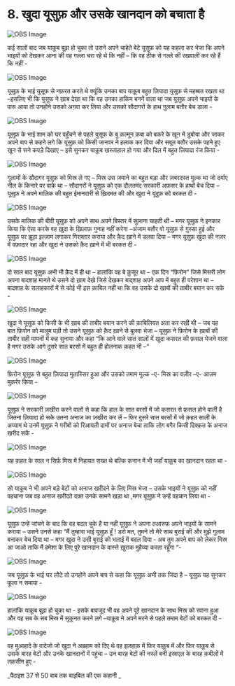 # 8. खुदा यूसुफ़ और उसके खानदान को बचाता है 

![OBS Image](https://cdn.door43.org/obs/jpg/360px/obs-en-08-01.jpg)

कई सालों बाद जब याक़ूब बूढ़ा हो चुका तो उसने अपने चाहेते बेटे यूसुफ़ को यह कहला कर भेजा कि अपने भाइयों को देखकर आना की वह गल्ला चरा रहे थे कि नहीं – कि वह ठीक से गल्ले की रखवाली कर रहे हैं कि नहीं -  

![OBS Image](https://cdn.door43.org/obs/jpg/360px/obs-en-08-02.jpg)

यूसुफ़ के भाई युसूफ से नफ़रत करते थे क्यूंकि उनका बाप याक़ूब बहुत ज़ियादा युसुफ़ से महब्बत रखता था –इसलिए भी कि युसूफ ने ख़ाब देखा था कि वह उनका हाकिम बननें वाला था जब यूसुफ़ अपने भाइयों के पास आया तो उनहोंने उसको अग़वा कर लिया और उसको सौदागरों के हाथ ग़ुलाम बतौर बेच डाला - 

![OBS Image](https://cdn.door43.org/obs/jpg/360px/obs-en-08-03.jpg)

यूसुफ़ के भाई शाम को घर पहुँचने से पहले युसूफ के बु क़ल्मून क़बा को बकरे के खून में डुबोया और जाकर अपने बाप से कहने लगे कि यूसुफ़ को किसी जानवर ने हलाक कर दिया और सबूत बतौर उसके पहने हुए खून से सने कपड़े दिखाए – इसे सुनकर याक़ूब खस्ताहाल हो गया और दिल में बहुत ज़ियादा रंज किया -

![OBS Image](https://cdn.door43.org/obs/jpg/360px/obs-en-08-04.jpg)

गुलामों के सौदागर यूसुफ़ को मिस्र ले गए – मिस्र उस ज़माने का बहुत बड़ा और ज़बरदस्त मुल्क था जो दर्याए नील के किनारे पर वाक़े था – सौदागरों ने यूसुफ़ को एक दौलतमंद सरकारी अफ़सर के हाथों बेच दिया – यूसुफ़ ने अपने मालिक की बहुत ईमानदारी से ख़िदमत की और खुदा ने यूदुफ़ को बरकत दी -

![OBS Image](https://cdn.door43.org/obs/jpg/360px/obs-en-08-05.jpg)

उसके मालिक की बीवी यूसुफ़ को अपने साथ अपने बिस्तर में सुलाना चाहती थी – मगर यूसुफ़ ने इनकार किया कि ऐसा करके वह ख़ुदा के ख़िलाफ़ गुनाह नहीं करेगा –अंजाम बतौर वो यूसुफ़ से ग़ुस्सा हुई और यूसुफ़ पर झूठा इल्ज़ाम लगाकर गिरफ़्तार कराया और क़ैद ख़ाने में डलवा दिया – मगर यूसुफ़ खुदा की नज़र में वफ़ादार रहा और खुदा ने उसको क़ैद ख़ाने में भी बरकत दी -     

![OBS Image](https://cdn.door43.org/obs/jpg/360px/obs-en-08-06.jpg)

दो साल बाद यूसुफ़ अभी भी क़ैद में ही था – हालांकि वह बे क़ुसूर था – एक दिन “फ़िरोन” जिसे मिसरी लोग अपना बादशाह मानते थे उसने दो ख़ाब देखे जिसे देखकर बाद्शाह अपने  आप में बहुत ही परेशान था –बादशाह के सलाहकारों में से कोई भी इस क़ाबिल नहीं था कि वह उसके  दो खाबों की ताबीर बयान कर सके -  

![OBS Image](https://cdn.door43.org/obs/jpg/360px/obs-en-08-07.jpg)

खुदा ने यूसुफ़ को किसी के भी ख़ाब की ताबीर बयान करने की क़ाबिलियत अता कर रखी थी – जब यह बात फ़िरोन को मालूम पड़ी तो उसने यूसुफ़ को क़ैद ख़ाने से बुलवा भेजा – यूसुफ़ ने फ़िरोन के ख़ाबों की ताबीर सही मायनों में कह सुनाया और कहा “कि आने वाले सात सालों में खुदा कसरत की फ़सल भेजने वाला है मगर उसके आगे दुसरे सात बरसों में बहुत ही होलनाक क़हत भी –“       

![OBS Image](https://cdn.door43.org/obs/jpg/360px/obs-en-08-08.jpg)

फ़िरोन यूसुफ़ से बहुत ज़ियादा मुतास्सिर हुआ और उसको तमाम मुल्क –ए- मिस्र का वज़ीर –ए- आज़म मुक़र्रर किया -  

![OBS Image](https://cdn.door43.org/obs/jpg/360px/obs-en-08-09.jpg)

यूसुफ़ ने सरकारी ज़खीरा करने वालों से कहा कि हाल के सात बरसों में जो कसरत से फ़सल होने वाली है जितना ज़ियादा हो सके उतना अनाज का ज़खीरा कर लें – फिर दुसरे सात बरसों में जो क़हत साली के अय्याम थे उनमें यूसुफ़ ने गरीबों को रिआयती दामों पर अनाज बेचा ताकि लोग बगैर किसी दिक्क़त के अनाज खरीद सकें -  

![OBS Image](https://cdn.door43.org/obs/jpg/360px/obs-en-08-10.jpg)

यह क़हत के साल न सिर्फ़ मिस्र में निहायत सख्त थे बल्कि कनान में भी जहाँ याक़ूब का ख़ानदान रहता था -

![OBS Image](https://cdn.door43.org/obs/jpg/360px/obs-en-08-11.jpg)

सो याक़ूब ने भी अपने बड़े बेटों को अनाज खरीदने के लिए मिस्र भेजा – उसके भाइयों ने यूसुफ़ को नहीं पहचाना जब वह अनाज खरीदते वक़्त उनके सामने खड़ा था ,मगर यूसुफ़ ने उन्हें पहचान लिया था -

![OBS Image](https://cdn.door43.org/obs/jpg/360px/obs-en-08-12.jpg)

यूसुफ़ उन्हें जांचने के बाद कि वह बदल चुके हैं या नहीं यूसुफ़ ने अपना तआरुफ़ अपने भाइयों के सामने कराया – उसने उनसे कहा “मैं तुम्हारा भाई यूसुफ़ हूँ ! डरो मत,  तुमने तो मेरे साथ बुराई की और मुझे गुलाम बनाकर बेच दिया था – मगर खुदा ने उसी बुराई को भलाई में बदल दिया - अब तुम अपने बाप को लेकर मिस्र आ जाओ ताकि मैं हमेशा के लिए पुरे खानदान के वास्त्ते ख़ुराक मुहैय्या करता रहूँगा “-    

![OBS Image](https://cdn.door43.org/obs/jpg/360px/obs-en-08-13.jpg)

जब यूसुफ़ के भाई घर लौटे तो उनहोंने अपने बाप से कहा कि यूसुफ़ अभी तक जिंदा है – यूसुफ़ यह सुनकर फूला न समाया -

![OBS Image](https://cdn.door43.org/obs/jpg/360px/obs-en-08-14.jpg)

हालांकि याक़ूब बूढ़ा हो चुका था - इसके बावजूद भी वह अपने पूरे खानदान के साथ मिस्र को रवाना हुआ और वह सब के सब मिस्र में सुकूनत करने लगे –याक़ूब ने अपने मरने से पहले तमाम बेटों को बरकत दी - 

![OBS Image](https://cdn.door43.org/obs/jpg/360px/obs-en-08-15.jpg)

वह मुआहादे के वादेजो जो खुदा ने अब्रहाम को दिए थे वह इज़हाक़ में फिर याक़ूब में और फिर याक़ूब से उसके बारह बेटों और उनके खानदानों में पहुंचा – उन बारह बेटों की नस्लें बनी इस्राएल के बारह क़बीलों में तक़सीम हुए -    

_पैदाइश 37 से 50 बाब तक बाइबिल की एक कहानी _